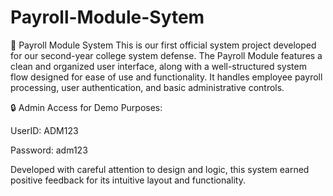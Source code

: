 # Payroll-Module-Sytem
📌 Payroll Module System
This is our first official system project developed for our second-year college system defense. The Payroll Module features a clean and organized user interface, along with a well-structured system flow designed for ease of use and functionality. It handles employee payroll processing, user authentication, and basic administrative controls.

🔒 Admin Access for Demo Purposes:

UserID: ADM123

Password: adm123

Developed with careful attention to design and logic, this system earned positive feedback for its intuitive layout and functionality.
